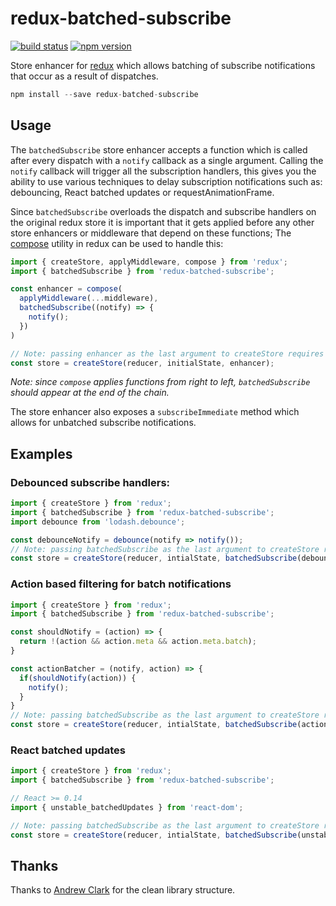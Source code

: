 redux-batched-subscribe
=====================

[![build status](https://img.shields.io/travis/tappleby/redux-batched-subscribe/master.svg?style=flat-square)](https://travis-ci.org/tappleby/redux-batched-subscribe)
[![npm version](https://img.shields.io/npm/v/redux-batched-subscribe.svg?style=flat-square)](https://www.npmjs.com/package/redux-batched-subscribe)

Store enhancer for [redux](https://github.com/rackt/redux) which allows batching of subscribe notifications that occur as a result of dispatches.

```js
npm install --save redux-batched-subscribe
```

## Usage

The `batchedSubscribe` store enhancer accepts a function which is called after every dispatch with a `notify` callback as a single argument. Calling the `notify` callback will trigger all the subscription handlers, this gives you the ability to use various techniques to delay subscription notifications such as: debouncing, React batched updates or requestAnimationFrame.

Since `batchedSubscribe` overloads the dispatch and subscribe handlers on the original redux store it is important that it gets applied before any other store enhancers or middleware that depend on these functions; The [compose](https://github.com/rackt/redux/blob/master/docs/api/compose.md) utility in redux can be used to handle this:

```js
import { createStore, applyMiddleware, compose } from 'redux';
import { batchedSubscribe } from 'redux-batched-subscribe';

const enhancer = compose(
  applyMiddleware(...middleware),
  batchedSubscribe((notify) => {
    notify();
  })
)

// Note: passing enhancer as the last argument to createStore requires redux@>=3.1.0
const store = createStore(reducer, initialState, enhancer);
```

*Note: since `compose` applies functions from right to left, `batchedSubscribe` should appear at the end of the chain.*

The store enhancer also exposes a `subscribeImmediate` method which allows for unbatched subscribe notifications.

## Examples

### Debounced subscribe handlers:

```js
import { createStore } from 'redux';
import { batchedSubscribe } from 'redux-batched-subscribe';
import debounce from 'lodash.debounce';

const debounceNotify = debounce(notify => notify());
// Note: passing batchedSubscribe as the last argument to createStore requires redux@>=3.1.0
const store = createStore(reducer, intialState, batchedSubscribe(debounceNotify));
```

### Action based filtering for batch notifications

```js
import { createStore } from 'redux';
import { batchedSubscribe } from 'redux-batched-subscribe';

const shouldNotify = (action) => {
  return !(action && action.meta && action.meta.batch);
}

const actionBatcher = (notify, action) => {
  if(shouldNotify(action)) {
    notify();
  }
}
// Note: passing batchedSubscribe as the last argument to createStore requires redux@>=3.1.0
const store = createStore(reducer, intialState, batchedSubscribe(actionBatcher));
```

### React batched updates

```js
import { createStore } from 'redux';
import { batchedSubscribe } from 'redux-batched-subscribe';

// React >= 0.14
import { unstable_batchedUpdates } from 'react-dom';

// Note: passing batchedSubscribe as the last argument to createStore requires redux@>=3.1.0
const store = createStore(reducer, intialState, batchedSubscribe(unstable_batchedUpdates));
```

## Thanks

Thanks to [Andrew Clark](https://github.com/acdlite) for the clean library structure.
